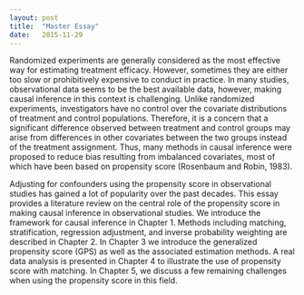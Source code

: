 ```yaml
---
layout: post
title:  "Master Essay"
date:   2015-11-29
---
```

<p>
<span class="dropcap">R</span>andomized experiments are generally considered as the most effective way for estimating treatment efficacy. However, sometimes they are either too slow or prohibitively expensive to conduct in practice. In many studies, observational data seems to be the best available data, however, making causal inference in this context is challenging. Unlike randomized experiments, investigators have no control over the covariate distributions of treatment and control populations. Therefore, it is a concern that a significant difference observed between treatment and control groups may arise from differences in other covariates between the two groups instead of the treatment assignment. Thus, many methods in causal inference were proposed to reduce bias resulting from imbalanced covariates, most of which have been based on propensity score (Rosenbaum and Robin, 1983).

Adjusting for confounders using the propensity score in observational studies has gained a lot of popularity over the past decades. This essay provides a literature review on the central role of the propensity score in making causal inference in observational studies. We introduce the framework for causal inference in Chapter 1. Methods including matching, stratification, regression adjustment, and inverse probability weighting are described in Chapter 2. In Chapter 3 we introduce the generalized propensity score (GPS) as well as the associated estimation methods. A real data analysis is presented in Chapter 4 to illustrate the use of propensity score with matching. In Chapter 5, we discuss a few remaining challenges when using the propensity score in this field.

</p>
